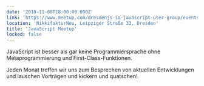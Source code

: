```yaml
---
date: '2018-11-08T18:00:00.000Z'
link: 'https://www.meetup.com/dresdenjs-io-javascript-user-group/events/256143680'
location: 'NikkifakturNeu, Leipziger Straße 33, Dresden'
title: 'JavaScript Meetup'
locked: false
---
```

JavaScript ist besser als gar keine Programmiersprache ohne Metaprogrammierung und First-Class-Funktionen.

Jeden Monat treffen wir uns zum Besprechen von aktuellen Entwicklungen und lauschen Vorträgen und kickern und quatschen!
